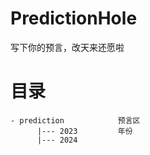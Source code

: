 # PredictionHole
写下你的预言，改天来还愿啦

# 目录
```
- prediction            预言区
      |--- 2023         年份
      |--- 2024
```
